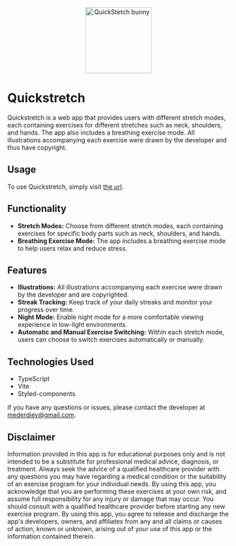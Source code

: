 <div align="center">
  <img height="150" src="https://quickstretch.netlify.app/neck_stretch/leftandright/1.png" alt="QuickStetch bunny" />
</div>

# Quickstretch

Quickstretch is a web app that provides users with different stretch modes, each containing exercises for different stretches such as neck, shoulders, and hands. The app also includes a breathing exercise mode. All illustrations accompanying each exercise were drawn by the developer and thus have copyright. 

## Usage

To use Quickstretch, simply visit [the url](https://quickstretch.netlify.app/).

## Functionality

- **Stretch Modes:** Choose from different stretch modes, each containing exercises for specific body parts such as neck, shoulders, and hands.
- **Breathing Exercise Mode:** The app includes a breathing exercise mode to help users relax and reduce stress.

## Features

- **Illustrations:** All illustrations accompanying each exercise were drawn by the developer and are copyrighted.
- **Streak Tracking:** Keep track of your daily streaks and monitor your progress over time.
- **Night Mode:** Enable night mode for a more comfortable viewing experience in low-light environments.
- **Automatic and Manual Exercise Switching:** Within each stretch mode, users can choose to switch exercises automatically or manually.

## Technologies Used

- TypeScript
- Vite
- Styled-components

If you have any questions or issues, please contact the developer at mederdiev@gmail.com.


## Disclaimer

Information provided in this app is for educational purposes only and is not intended to be a substitute for professional medical advice, diagnosis, or treatment. Always seek the advice of a qualified healthcare provider with any questions you may have regarding a medical condition or the suitability of an exercise program for your individual needs. By using this app, you acknowledge that you are performing these exercises at your own risk, and assume full responsibility for any injury or damage that may occur. You should consult with a qualified healthcare provider before starting any new exercise program. By using this app, you agree to release and discharge the app's developers, owners, and affiliates from any and all claims or causes of action, known or unknown, arising out of your use of this app or the information contained therein.